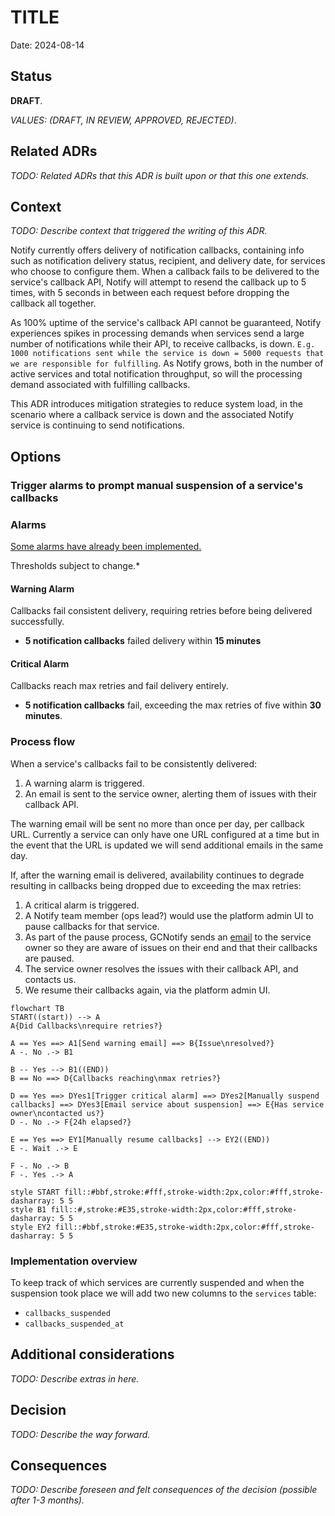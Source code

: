# TITLE

Date: 2024-08-14

## Status

**DRAFT**.

_VALUES: (DRAFT, IN REVIEW, APPROVED, REJECTED)_.

## Related ADRs

_TODO: Related ADRs that this ADR is built upon or that this one extends._

## Context

_TODO: Describe context that triggered the writing of this ADR._

Notify currently offers delivery of notification callbacks, containing info such as notification delivery status, recipient, and delivery date, for services who choose to configure them. When a callback fails to be delivered to the service's callback API, Notify will attempt to resend the callback up to 5 times, with 5 seconds in between each request before dropping the callback all together.

As 100% uptime of the service's callback API cannot be guaranteed, Notify experiences spikes in processing demands when services send a large number of notifications while their API, to receive callbacks, is down. `E.g. 1000 notifications sent while the service is down = 5000 requests that we are responsible for fulfilling`. As Notify grows, both in the number of active services and total notification throughput, so will the processing demand associated with fulfilling callbacks.

This ADR introduces mitigation strategies to reduce system load, in the scenario where a callback service is down and the associated Notify service is continuing to send notifications.

## Options

### Trigger alarms to prompt manual suspension of a service's callbacks

### Alarms
[Some alarms have already been implemented.](https://github.com/cds-snc/notification-terraform/commit/40f105da8df7e4cf89ae418bef4be96e888f00b4)

Thresholds subject to change.*

#### Warning Alarm

Callbacks fail consistent delivery, requiring retries before being delivered successfully.
- **5 notification callbacks** failed delivery within **15 minutes**

#### Critical Alarm

Callbacks reach max retries and fail delivery entirely.
- **5 notification callbacks** fail, exceeding the max retries of five within **30 minutes**.

### Process flow

When a service's callbacks fail to be consistently delivered:

1. A warning alarm is triggered.
2. An email is sent to the service owner, alerting them of issues with their callback API.

The warning email will be sent no more than once per day, per callback URL. Currently a service can only have one URL configured at a time but in the event that the URL is updated we will send additional emails in the same day.


If, after the warning email is delivered, availability continues to degrade resulting in callbacks being dropped due to exceeding the max retries:

1. A critical alarm is triggered.
2. A Notify team member (ops lead?) would use the platform admin UI to pause callbacks for that service.
3. As part of the pause process, GCNotify sends an [email](https://github.com/cds-snc/notification-api/pull/2190/files#diff-a7de7566620064ea85eacda53163429be50282374a124c93fc04bc5f637a5dcbR29) to the service owner so they are aware of issues on their end and that their callbacks are paused.
4. The service owner resolves the issues with their callback API, and contacts us.
5. We resume their callbacks again, via the platform admin UI.

```mermaid
flowchart TB
START((start)) --> A
A{Did Callbacks\nrequire retries?}

A == Yes ==> A1[Send warning email] ==> B{Issue\nresolved?}
A -. No .-> B1

B -- Yes --> B1((END))
B == No ==> D{Callbacks reaching\nmax retries?}

D == Yes ==> DYes1[Trigger critical alarm] ==> DYes2[Manually suspend callbacks] ==> DYes3[Email service about suspension] ==> E{Has service owner\ncontacted us?}
D -. No .-> F{24h elapsed?}

E == Yes ==> EY1[Manually resume callbacks] --> EY2((END))
E -. Wait .-> E

F -. No .-> B
F -. Yes .-> A

style START fill::#bbf,stroke:#fff,stroke-width:2px,color:#fff,stroke-dasharray: 5 5
style B1 fill::#,stroke:#E35,stroke-width:2px,color:#fff,stroke-dasharray: 5 5
style EY2 fill::#bbf,stroke:#E35,stroke-width:2px,color:#fff,stroke-dasharray: 5 5

```

### Implementation overview
To keep track of which services are currently suspended and when the suspension took place we will add two new columns to the `services` table:

- `callbacks_suspended`
- `callbacks_suspended_at`





## Additional considerations

_TODO: Describe extras in here._

## Decision

_TODO: Describe the way forward._

## Consequences

_TODO: Describe foreseen and felt consequences of the decision (possible after 1-3 months)._
